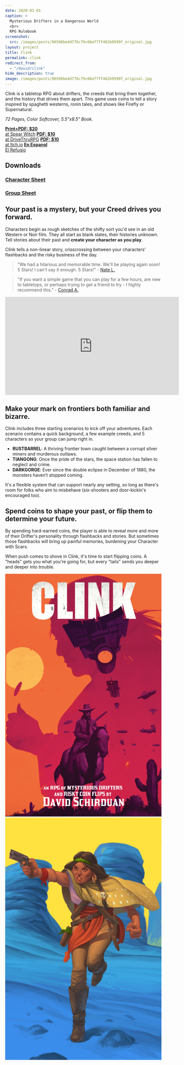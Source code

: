 ```yaml
---
date: 2020-01-01
caption: >
  Mysterious Drifters in a Dangerous World
  <br>
  RPG Rulebook
screenshot:
  src: /images/posts/96596be4d776c79c68af7ff462b9599f_original.jpg
layout: project
title: Clink
permalink: clink
redirect_from:
  - "/david/clink"
hide_description: true
image: /images/posts/96596be4d776c79c68af7ff462b9599f_original.jpg
---
```


<div class="shoppingCard">
    <p>Clink is a tabletop RPG about drifters, the creeds that bring them together, and the history that drives them apart. This game uses coins to tell a story inspired by spaghetti westerns, ronin tales, and shows like Firefly or Supernatural.</p>
    <p><i>72 Pages, Color Softcover, 5.5"x8.5" Book.</i></p>
    <div class="shoppingButtons">
    <a target="_blank" href="https://spearwitch.com/products/clink" class="btn shoppingButton spearBTN"><strong>Print+PDF: $20</strong><br>at Spear Witch</a>
    <a target="_blank" href="https://www.drivethrurpg.com/product/236659/Clink-RPG" class="btn shoppingButton dtrpgBTN"><strong>PDF: $10</strong><br>at DriveThruRPG</a>
    <a target="_blank" href="https://davidschirduan.itch.io/clink" class="btn shoppingButton itchBTN"><strong>PDF: $10</strong><br>at Itch.io</a>
    <a target="_blank" href="https://www.elrefugioeditorial.com/tienda/clink" class="btn shoppingButton"><strong>En Espanol</strong><br>El Refugio</a>
  </div>
</div>

## Downloads 

<div class="row" style="justify-content: space-around !important;margin-bottom:30px;">
  <div class="col-md-5 col-10 noPadding">
  <a class="btn clink-btn" href="/files/Clink_Character_Sheet.pdf" target="_blank">
    <h3>Character Sheet</h3>
    </a>
  </div>
  <div class="col-md-5 col-10 noPadding">
    <a class="btn clink-btn" href="/files/Clink_Group_Sheet.pdf" target="_blank">
      <h3>Group Sheet</h3>
    </a>
  </div>
</div>    

## Your past is a mystery, but your Creed drives you forward.

Characters begin as rough sketches of the shifty sort you'd see in an old Western or Noir film. They all start as blank slates, their histories unknown. Tell stories about their past and **create your character as you play**.

Clink tells a non-linear story, crisscrossing between your characters' flashbacks and the risky business of the day. 

> "We had a hilarious and memorable time. We'll be playing again soon! 5 Stars! I can't say it enough. 5 Stars!" - [Nate L.](https://www.drivethrurpg.com/product_reviews.php?products_id=236659&customers_id=1513007)

> "If you want a simple game that you can play for a few hours, are new to tabletops, or perhaps trying to get a friend to try - I highly recommend this." - [Conrad A.](https://www.drivethrurpg.com/product_reviews.php?products_id=236659&customers_id=746255)

<iframe width="560" height="315" src="https://www.youtube.com/embed/KSVjb-8G3BE" frameborder="0" allow="accelerometer; autoplay; clipboard-write; encrypted-media; gyroscope; picture-in-picture" allowfullscreen></iframe>

## Make your mark on frontiers both familiar and bizarre.

Clink includes three starting scenarios to kick off your adventures. Each scenario contains a quick background, a few example creeds, and 5 characters so your group can jump right in.

 - **RUSTBARREL**: A thriving frontier town caught between a corrupt silver miners and murderous outlaws.
 - **TIANGONG**: Once the pride of the stars, the space station has fallen to neglect and crime.
 - **DARKGORGE**: Ever since the double eclipse in December of 1880, the monsters haven’t stopped coming.

It's a flexible system that can support nearly any setting, so long as there's room for folks who aim to misbehave (six-shooters and door-kickin's encouraged too).

## Spend coins to shape your past, or flip them to determine your future.

By spending hard-earned coins, the player is able to reveal more and more of their Drifter's personality through flashbacks and stories. But sometimes those flashbacks will bring up painful memories, burdening your Character with Scars.

When push comes to shove in Clink, it's time to start flipping coins. A "heads" gets you what you're going for, but every "tails" sends you deeper and deeper into trouble.

<div class="shoppingImages">
  <a href="/images/posts/ClinkCover.png" target="_blank"><img class="shoppingImage" src="/images/posts/ClinkCover.png" alt="ClinkCover.png"></a>
  <a href="/images/posts/388b70f4d61f8a3af6f3cf7c176a1a96_original.png" target="_blank"><img class="shoppingImage"  src="/images/posts/388b70f4d61f8a3af6f3cf7c176a1a96_original.png" alt="388b70f4d61f8a3af6f3cf7c176a1a96_original.png"></a>
</div>